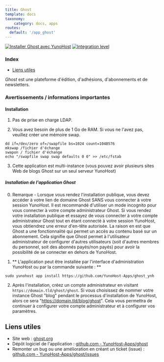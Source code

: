 ```yaml
---
title: Ghost
template: docs
taxonomy:
    category: docs, apps
routes:
  default: '/app_ghost'
---
```


[![Installer Ghost avec YunoHost](https://install-app.yunohost.org/install-with-yunohost.svg)](https://install-app.yunohost.org/?app=ghost) [![Integration level](https://dash.yunohost.org/integration/ghost.svg)](https://dash.yunohost.org/appci/app/ghost)

### Index

- [Liens utiles](#liens-utiles)

*Ghost* est une plateforme d'édition, d'adhésions, d'abonnements et de newsletters.

### Avertissements / informations importantes

#### Installation

1. Pas de prise en charge LDAP.

2. Vous avez besoin de plus de 1 Go de RAM. Si vous ne l'avez pas, veuillez créer une mémoire swap.

```
dd if=/dev/zero of=/swapfile bs=1024 count=1048576
mkswap /fichier d'échange
swapon / fichier d'échange
echo "/swapfile swap swap defaults 0 0" >> /etc/fstab
```

3. Cette application est multi-instance (vous pouvez avoir plusieurs sites Web de blogs Ghost sur un seul serveur YunoHost)

##### Installation de l'application Ghost

0. Remarque - Lorsque vous rendez l'installation publique, vous devez accéder à votre lien de domaine Ghost SANS vous connecter à votre session YunoHost. Il est recommandé d'utiliser un mode incognito pour vous connecter à votre compte administrateur Ghost. Si vous rendez votre installation publique et essayez de vous connecter à votre compte administrateur Ghost tout en étant connecté à votre session YunoHost, vous obtiendrez une erreur d'en-tête autorisée. La raison en est que Ghost a une fonctionnalité qui permet un accès au contenu basé sur un abonnement. Cela signifie que Ghost permet à l'utilisateur administrateur de configurer d'autres utilisateurs (soit d'autres membres du personnel, soit des abonnés payés/non payés) pour avoir la possibilité de se connecter en dehors de YunoHost.

1. ** L'application peut être installée par l'interface d'administration YunoHost ou par la commande suivante : **

```
sudo yunohost app install https://github.com/YunoHost-Apps/ghost_ynh
```

2. Après l'installation, créez un compte administrateur en visitant `https://domain.tld/ghost/ghost`. Si vous choisissez de nommer votre instance Ghost "blog" pendant le processus d'installation de YunoHost, alors ce sera "https://domain.tld/blog/ghost". Cela vous permettra de continuer à configurer votre compte administrateur et à configurer vos paramètres.

## Liens utiles

+ Site web : [ghost.org](https://ghost.org/)
+ Dépôt logiciel de l'application : [github.com - YunoHost-Apps/ghost](https://github.com/YunoHost-Apps/ghost_ynh)
+ Remonter un bug ou une amélioration en créant un ticket (issue) : [github.com - YunoHost-Apps/ghost/issues](https://github.com/YunoHost-Apps/ghost_ynh/issues)
